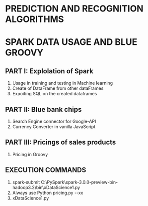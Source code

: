 # PREDICTION AND RECOGNITION ALGORITHMS
# SPARK DATA USAGE AND BLUE GROOVY

## PART I: Explolation of Spark
1. Usage in training and testing in Machine learning
2. Create of DataFrame from other dataFrames
3. Expoiting SQL on the created dataframes

<!-- ## PART II: Model Prediction in MATLAB 
 1. Carima Model
 2. Matrxi Model
 3. Diaphontine Equations -->

## PART II: Blue bank chips
 1. Search Engine connector for Google-API
 2. Currency Converter in vanilla JavaScript 

## PART III: Pricings of sales products
 1. Pricing in Groovy

## EXECUTION COMMANDS
 1. spark-submit C:\PySpark\spark-3.0.0-preview-bin-hadoop3.2\bin\xDataScience1.py
 2. Always use Python pricing.py --xx
 3. xDataScience1.py
